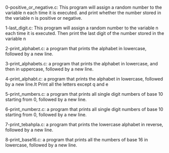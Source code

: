 0-positive_or_negative.c: This program will assign a random number to the variable n each time it is executed. and print whether the number stored in the variable n is positive or negative.

1-last_digit.c: This program will assign a random number to the variable n each time it is executed. Then print the last digit of the number stored in the variable n

2-print_alphabet.c:  a program that prints the alphabet in lowercase, followed by a new line.

3-print_alphabets.c: a program that prints the alphabet in lowercase, and then in uppercase, followed by a new line.

4-print_alphabt.c: a program that prints the alphabet in lowercase, followed by a new line.It Print all the letters except q and e

5-print_numbers.c: a program that prints all single digit numbers of base 10 starting from 0, followed by a new line.

6-print_numberz.c: a program that prints all single digit numbers of base 10 starting from 0, followed by a new line.

7-print_tebahpla.c: a program that prints the lowercase alphabet in reverse, followed by a new line.

8-print_base16.c: a program that prints all the numbers of base 16 in lowercase, followed by a new line.
